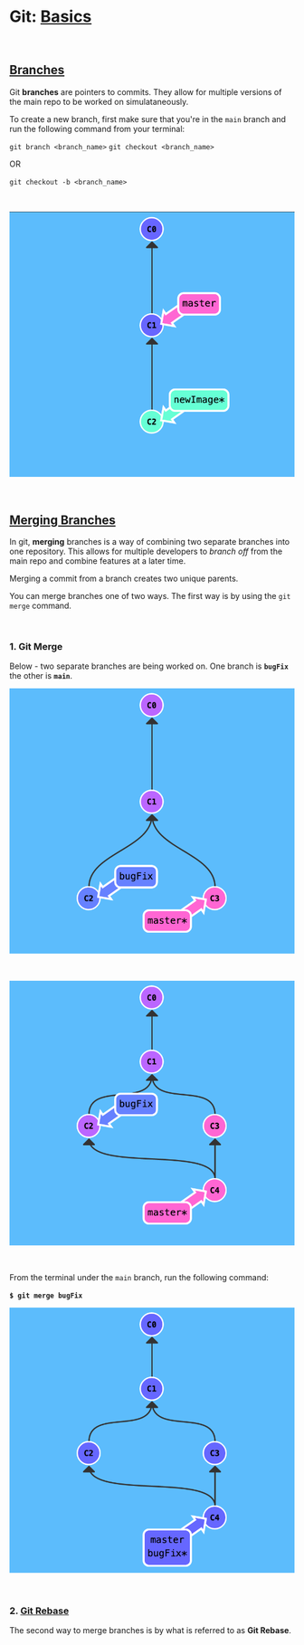 # Git: [Basics](<https://git-scm.com/book/en/v2/Git-Basics-Getting-a-Git-Repository>)

</br>

## [Branches](<https://git-scm.com/book/en/v2/Git-Branching-Branches-in-a-Nutshell>)

Git **branches** are pointers to commits. They allow for multiple versions of the main repo to be worked on simulataneously.

To create a new branch, first make sure that you're in the `main` branch and run the following command from your terminal:

`git branch <branch_name>`
`git checkout <branch_name>`

OR

`git checkout -b <branch_name>`

</br>

![commit chain](../public/new-branch.png)

</br>

## [Merging Branches](<https://git-scm.com/book/en/v2/Git-Branching-Basic-Branching-and-Merging>)

In git, **merging** branches is a way of combining two separate branches into one repository. This allows for multiple developers to _branch off_ from the main repo and combine features at a later time.

Merging a commit from a branch creates two unique parents.

You can merge branches one of two ways. The first way is by using the `git merge` command.

</br>

### 1. Git Merge

Below - two separate branches are being worked on. One branch is **`bugFix`** the other is **`main`**.

![commit chain](../public/merging1.png)

</br>

![commit chain](../public/merging2.png)

</br>

From the terminal under the `main` branch, run the following command:

**`$ git merge bugFix`**

![commit chain](../public/merging3.png)

</br>

### 2. [Git Rebase](<https://git-scm.com/book/en/v2/Git-Branching-Rebasing>)

The second way to merge branches is by what is referred to as **Git Rebase**.

